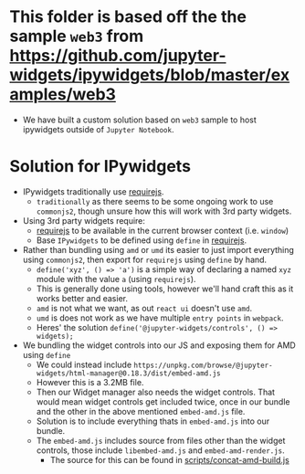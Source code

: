# This folder is based off the the sample `web3` from https://github.com/jupyter-widgets/ipywidgets/blob/master/examples/web3

* We have built a custom solution based on `web3` sample to host ipywidgets outside of `Jupyter Notebook`.

# Solution for IPywidgets

* IPywidgets traditionally use [requirejs](https://requirejs.org).
    * `traditionally` as there seems to be some ongoing work to use `commonjs2`, though unsure how this will work with 3rd party widgets.
* Using 3rd party widgets require:
    * [requirejs](https://requirejs.org) to be available in the current browser context (i.e. `window`)
    * Base `IPywidgets` to be defined using `define` in [requirejs](https://requirejs.org).
* Rather than bundling using `amd` or `umd` its easier to just import everything using `commonjs2`, then export for `requirejs` using `define` by hand.
    * `define('xyz', () => 'a')` is a simple way of declaring a named `xyz` module with the value `a` (using `requirejs`).
    * This is generally done using tools, however we'll hand craft this as it works better and easier.
    * `amd` is not what we want, as out `react ui` doesn't use `amd`.
    * `umd` is does not work as we have multiple `entry points` in `webpack`.
    * Heres' the solution `define('@jupyter-widgets/controls', () => widgets);`
* We bundling the widget controls into our JS and exposing them for AMD using `define`
    * We could instead include `https://unpkg.com/browse/@jupyter-widgets/html-manager@0.18.3/dist/embed-amd.js`
    * However this is a 3.2MB file.
    * Then our Widget manager also needs the widget controls. That would mean widget controls get included twice, once in our bundle and the other in the above mentioned `embed-amd.js` file.
    * Solution is to include everything thats in `embed-amd.js` into our bundle.
    * The `embed-amd.js` includes source from files other than the widget controls, those include `libembed-amd.js` and `embed-amd-render.js`.
        * The source for this can be found in [scripts/concat-amd-build.js](https://github.com/jupyter-widgets/ipywidgets/blob/857bee9c15ca25bd6b47b7777e8fcd07407214cf/packages/html-manager/scripts/concat-amd-build.js#L15)
